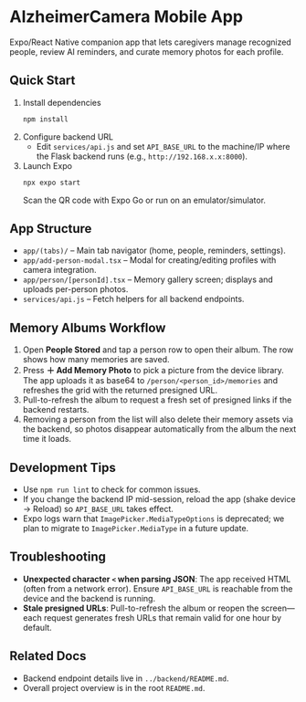 # AlzheimerCamera Mobile App

Expo/React Native companion app that lets caregivers manage recognized people, review AI reminders, and curate memory photos for each profile.

## Quick Start
1. Install dependencies
   ```bash
   npm install
   ```
2. Configure backend URL
   - Edit `services/api.js` and set `API_BASE_URL` to the machine/IP where the Flask backend runs (e.g., `http://192.168.x.x:8000`).
3. Launch Expo
   ```bash
   npx expo start
   ```
   Scan the QR code with Expo Go or run on an emulator/simulator.

## App Structure
- `app/(tabs)/` – Main tab navigator (home, people, reminders, settings).
- `app/add-person-modal.tsx` – Modal for creating/editing profiles with camera integration.
- `app/person/[personId].tsx` – Memory gallery screen; displays and uploads per-person photos.
- `services/api.js` – Fetch helpers for all backend endpoints.

## Memory Albums Workflow
1. Open **People Stored** and tap a person row to open their album. The row shows how many memories are saved.
2. Press **＋ Add Memory Photo** to pick a picture from the device library. The app uploads it as base64 to `/person/<person_id>/memories` and refreshes the grid with the returned presigned URL.
3. Pull-to-refresh the album to request a fresh set of presigned links if the backend restarts.
4. Removing a person from the list will also delete their memory assets via the backend, so photos disappear automatically from the album the next time it loads.

## Development Tips
- Use `npm run lint` to check for common issues.
- If you change the backend IP mid-session, reload the app (shake device → Reload) so `API_BASE_URL` takes effect.
- Expo logs warn that `ImagePicker.MediaTypeOptions` is deprecated; we plan to migrate to `ImagePicker.MediaType` in a future update.

## Troubleshooting
- **Unexpected character `<` when parsing JSON**: The app received HTML (often from a network error). Ensure `API_BASE_URL` is reachable from the device and the backend is running.
- **Stale presigned URLs**: Pull-to-refresh the album or reopen the screen—each request generates fresh URLs that remain valid for one hour by default.

## Related Docs
- Backend endpoint details live in `../backend/README.md`.
- Overall project overview is in the root `README.md`.
